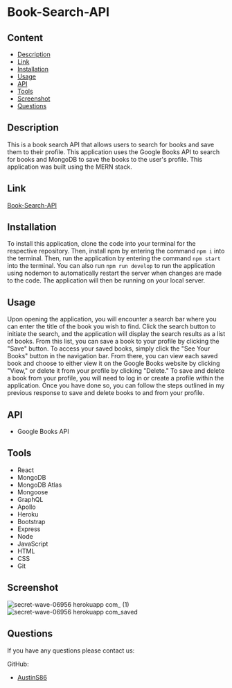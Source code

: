 # Book-Search-API

## Content

- [Description](#description)
- [Link](#link)
- [Installation](#installation)
- [Usage](#usage)
- [API](#api)
- [Tools](#tools)
- [Screenshot](#screenshot)
- [Questions](#questions)

## Description

This is a book search API that allows users to search for books and save them to their profile. This application uses the Google Books API to search for books and MongoDB to save the books to the user's profile. This application was built using the MERN stack.

## Link

[Book-Search-API](https://secret-wave-06956.herokuapp.com/)

## Installation

To install this application, clone the code into your terminal for the respective repository. Then, install npm by entering the command `npm i` into the terminal. Then, run the application by entering the command `npm start` into the terminal. You can also run `npm run develop` to run the application using nodemon to automatically restart the server when changes are made to the code. The application will then be running on your local server.

## Usage

Upon opening the application, you will encounter a search bar where you can enter the title of the book you wish to find. Click the search button to initiate the search, and the application will display the search results as a list of books. From this list, you can save a book to your profile by clicking the "Save" button. To access your saved books, simply click the "See Your Books" button in the navigation bar. From there, you can view each saved book and choose to either view it on the Google Books website by clicking "View," or delete it from your profile by clicking "Delete." To save and delete a book from your profile, you will need to log in or create a profile within the application. Once you have done so, you can follow the steps outlined in my previous response to save and delete books to and from your profile.

## API

- Google Books API

## Tools

- React
- MongoDB
- MongoDB Atlas
- Mongoose
- GraphQL
- Apollo
- Heroku
- Bootstrap
- Express
- Node
- JavaScript
- HTML
- CSS
- Git

## Screenshot
![secret-wave-06956 herokuapp com_ (1)](https://user-images.githubusercontent.com/117120566/236054187-a4c3b3b7-9ad0-4c03-9d52-f1f5a4fc5ba6.png)
![secret-wave-06956 herokuapp com_saved](https://user-images.githubusercontent.com/117120566/236053960-8c322e08-8b00-4840-9921-9947021460b7.png)

## Questions

If you have any questions please contact us:

GitHub:

- [AustinS86](https://github.com/AustinS86)
